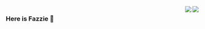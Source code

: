 <img align="right" src="https://github-readme-stats.vercel.app/api?username=Fazziekey&show_icons=true&theme=tokyonight" />
<img align="right" src="https://github-readme-stats.vercel.app/api/top-langs/?username=Fazziekey&theme=tokyonight" />

### Here is Fazzie 👋


